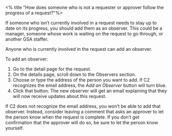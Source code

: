 <% title "How does someone who is not a requester or approver follow the progress of a request?"%>

If someone who isn’t currently involved in a request needs to stay up to date on its progress, you should add them as an observer. This could be a manager, someone whose work is waiting on the request to go through, or another GSA staffer.

Anyone who is currently involved in the request can add an observer.

To add an observer:

1. Go to the detail page for the request.
1. On the details page, scroll down to the Observers section.
1. Choose or type the address of the person you want to add. If C2 recognizes the email address, the _Add an Observer_ button will turn blue.
1. Click that button. The new observer will get an email explaining that they will now receive updates about this request.

If C2 does not recognize the email address, you won’t be able to add that observer. Instead, consider leaving a comment that asks an approver to let the person know when the request is complete. If you don’t get confirmation that the approver will do so, be sure to let the person know yourself.

